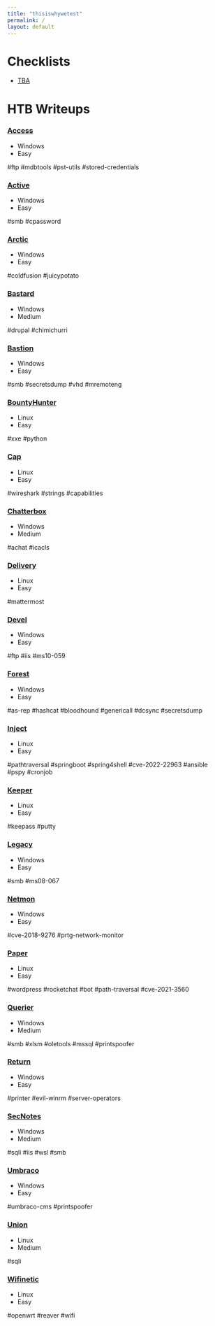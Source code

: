 ```yaml
---
title: "thisiswhywetest"
permalink: /
layout: default
---
```


# Checklists

- [TBA](#)

# HTB Writeups

### [Access](/writeups/access.md)

- Windows
- Easy

#ftp #mdbtools #pst-utils #stored-credentials

### [Active](/writeups/active.md)

- Windows
- Easy

#smb #cpassword

### [Arctic](/writeups/arctic.md)

- Windows
- Easy

#coldfusion #juicypotato

### [Bastard](/writeups/bastard.md)

- Windows
- Medium

#drupal #chimichurri

### [Bastion](/writeups/bastion.md)

- Windows
- Easy

#smb #secretsdump #vhd #mremoteng

### [BountyHunter](/writeups/bountyhunter.md)

- Linux
- Easy

#xxe #python

### [Cap](/writeups/cap.md)

- Linux
- Easy

#wireshark #strings #capabilities

### [Chatterbox](/writeups/chatterbox.md)

- Windows
- Medium

#achat #icacls

### [Delivery](/writeups/delivery.md)

- Linux
- Easy

#mattermost

### [Devel](/writeups/devel.md)

- Windows
- Easy

#ftp #iis #ms10-059

### [Forest](/writeups/forest.md)

- Windows
- Easy

#as-rep #hashcat #bloodhound #genericall #dcsync #secretsdump

### [Inject](/writeups/inject.md)

- Linux
- Easy

#pathtraversal #springboot #spring4shell #cve-2022-22963 #ansible #pspy #cronjob

### [Keeper](/writeups/keeper.md)

- Linux
- Easy

#keepass #putty

### [Legacy](/writeups/legacy.md)

- Windows
- Easy

#smb #ms08-067

### [Netmon](/writeups/netmon.md)

- Windows
- Easy

#cve-2018-9276 #prtg-network-monitor

### [Paper](/writeups/paper.md)

- Linux
- Easy

#wordpress #rocketchat #bot #path-traversal #cve-2021-3560

### [Querier](/writeups/querier.md)

- Windows
- Medium

#smb #xlsm #oletools #mssql #printspoofer

### [Return](/writeups/return.md)

- Windows
- Easy

#printer #evil-winrm #server-operators

### [SecNotes](/writeups/secnotes)

- Windows
- Medium

#sqli #iis #wsl #smb

### [Umbraco](/writeups/umbraco)

- Windows
- Easy

#umbraco-cms #printspoofer

### [Union](/writeups/union)

- Linux
- Medium

#sqli

### [Wifinetic](/writeups/wifinetic)

- Linux
- Easy

#openwrt #reaver #wifi
